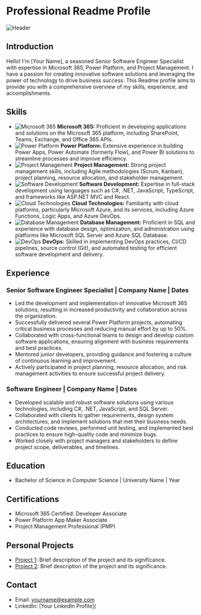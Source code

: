 # Professional Readme Profile

![Header](https://example.com/header_image.png)

## Introduction

Hello! I'm [Your Name], a seasoned Senior Software Engineer Specialist with expertise in Microsoft 365, Power Platform, and Project Management. I have a passion for creating innovative software solutions and leveraging the power of technology to drive business success. This Readme profile aims to provide you with a comprehensive overview of my skills, experience, and accomplishments.

## Skills

- ![Microsoft 365](https://example.com/microsoft_365_icon.png) **Microsoft 365:** Proficient in developing applications and solutions on the Microsoft 365 platform, including SharePoint, Teams, Exchange, and Office 365 APIs.
- ![Power Platform](https://example.com/power_platform_icon.png) **Power Platform:** Extensive experience in building Power Apps, Power Automate (formerly Flow), and Power BI solutions to streamline processes and improve efficiency.
- ![Project Management](https://example.com/project_management_icon.png) **Project Management:** Strong project management skills, including Agile methodologies (Scrum, Kanban), project planning, resource allocation, and stakeholder management.
- ![Software Development](https://example.com/software_development_icon.png) **Software Development:** Expertise in full-stack development using languages such as C#, .NET, JavaScript, TypeScript, and frameworks like ASP.NET MVC and React.
- ![Cloud Technologies](https://example.com/cloud_technologies_icon.png) **Cloud Technologies:** Familiarity with cloud platforms, particularly Microsoft Azure, and its services, including Azure Functions, Logic Apps, and Azure DevOps.
- ![Database Management](https://example.com/database_management_icon.png) **Database Management:** Proficient in SQL and experience with database design, optimization, and administration using platforms like Microsoft SQL Server and Azure SQL Database.
- ![DevOps](https://example.com/devops_icon.png) **DevOps:** Skilled in implementing DevOps practices, CI/CD pipelines, source control (Git), and automated testing for efficient software development and delivery.

## Experience

### Senior Software Engineer Specialist | Company Name | Dates

- Led the development and implementation of innovative Microsoft 365 solutions, resulting in increased productivity and collaboration across the organization.
- Successfully delivered several Power Platform projects, automating critical business processes and reducing manual effort by up to 50%.
- Collaborated with cross-functional teams to design and develop custom software applications, ensuring alignment with business requirements and best practices.
- Mentored junior developers, providing guidance and fostering a culture of continuous learning and improvement.
- Actively participated in project planning, resource allocation, and risk management activities to ensure successful project delivery.

### Software Engineer | Company Name | Dates

- Developed scalable and robust software solutions using various technologies, including C#, .NET, JavaScript, and SQL Server.
- Collaborated with clients to gather requirements, design system architectures, and implement solutions that met their business needs.
- Conducted code reviews, performed unit testing, and implemented best practices to ensure high-quality code and minimize bugs.
- Worked closely with project managers and stakeholders to define project scope, deliverables, and timelines.

## Education

- Bachelor of Science in Computer Science | University Name | Year

## Certifications

- Microsoft 365 Certified: Developer Associate
- Power Platform App Maker Associate
- Project Management Professional (PMP)

## Personal Projects

- [Project 1](https://github.com/yourusername/project1): Brief description of the project and its significance.
- [Project 2](https://github.com/yourusername/project2): Brief description of the project and its significance.

## Contact

- Email: yourname@example.com
- LinkedIn: [Your LinkedIn Profile](
